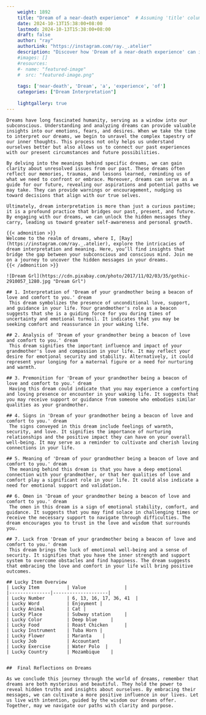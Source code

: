 ```yaml
---
    weight: 1892
    title: "Dream of a near-death experience"  # Assuming 'title' column exists
    date: 2024-10-13T15:38:00+08:00
    lastmod: 2024-10-13T15:38:00+08:00
    draft: false
    author: "ray"
    authorLink: "https://instagram.com/ray._.atelier"
    description: "Discover how 'Dream of a near-death experience' can interpret your future and uncover its significant meanings in your life."
    #images: []
    #resources:
    #- name: "featured-image"
    #  src: "featured-image.png"
    
    tags: ['near-death', 'Dream', 'a', 'experience', 'of']
    categories: ["Dream Interpretation"]
    
    lightgallery: true
---
```

    
    Dreams have long fascinated humanity, serving as a window into our subconscious. Understanding and analyzing dreams can provide valuable insights into our emotions, fears, and desires. When we take the time to interpret our dreams, we begin to unravel the complex tapestry of our inner thoughts. This process not only helps us understand ourselves better but also allows us to connect our past experiences with our present circumstances and future possibilities.
    
    By delving into the meanings behind specific dreams, we can gain clarity about unresolved issues from our past. These dreams often reflect our memories, traumas, and lessons learned, reminding us of what we need to confront or embrace. Moreover, dreams can serve as a guide for our future, revealing our aspirations and potential paths we may take. They can provide warnings or encouragement, nudging us toward decisions that align with our true selves.
    
    Ultimately, dream interpretation is more than just a curious pastime; it is a profound practice that bridges our past, present, and future. By engaging with our dreams, we can unlock the hidden messages they carry, leading us toward greater self-awareness and personal growth.
    
    {{< admonition >}}
    Welcome to the realm of dreams, where I, [Ray](https://instagram.com/ray._.atelier), explore the intricacies of dream interpretation and meaning. Here, you’ll find insights that bridge the gap between your subconscious and conscious mind. Join me on a journey to uncover the hidden messages in your dreams.
    {{< /admonition >}}
    
    ![Dream Grl](https://cdn.pixabay.com/photo/2017/11/02/03/35/gothic-2910057_1280.jpg "Dream Grl")
    
    ## 1. Interpretation of 'Dream of your grandmother being a beacon of love and comfort to you.' dream
     This dream symbolizes the presence of unconditional love, support, and guidance in your life. Your grandmother's role as a beacon suggests that she is a guiding force for you during times of uncertainty and emotional turmoil. It indicates that you may be seeking comfort and reassurance in your waking life.
    
    ## 2. Analysis of 'Dream of your grandmother being a beacon of love and comfort to you.' dream
     This dream signifies the important influence and impact of your grandmother's love and compassion in your life. It may reflect your desire for emotional security and stability. Alternatively, it could represent your longing for a maternal figure or a need for nurturing and warmth.
    
    ## 3. Premonition for 'Dream of your grandmother being a beacon of love and comfort to you.' dream
     Having this dream could indicate that you may experience a comforting and loving presence or encounter in your waking life. It suggests that you may receive support or guidance from someone who embodies similar qualities as your grandmother. 
    
    ## 4. Signs in 'Dream of your grandmother being a beacon of love and comfort to you.' dream
     The signs conveyed in this dream include feelings of warmth, security, and love. It signifies the importance of nurturing relationships and the positive impact they can have on your overall well-being. It may serve as a reminder to cultivate and cherish loving connections in your life.
    
    ## 5. Meaning of 'Dream of your grandmother being a beacon of love and comfort to you.' dream
     The meaning behind this dream is that you have a deep emotional connection with your grandmother, or that her qualities of love and comfort play a significant role in your life. It could also indicate a need for emotional support and validation.
    
    ## 6. Omen in 'Dream of your grandmother being a beacon of love and comfort to you.' dream
     The omen in this dream is a sign of emotional stability, comfort, and guidance. It suggests that you may find solace in challenging times or receive the necessary support to navigate through difficulties. The dream encourages you to trust in the love and wisdom that surrounds you.
    
    ## 7. Luck from 'Dream of your grandmother being a beacon of love and comfort to you.' dream
     This dream brings the luck of emotional well-being and a sense of security. It signifies that you have the inner strength and support system to overcome obstacles and find happiness. The dream suggests that embracing the love and comfort in your life will bring positive outcomes.
    
    ## Lucky Item Overview
    | Lucky Item          | Value              |
    |---------------|--------------------|
    | Lucky Number        | 6, 13, 16, 17, 36, 41  |
    | Lucky Word          | Enjoyment |
    | Lucky Animal        | Cat |
    | Lucky Place         | Subway station     |
    | Lucky Color         | Deep blue     |
    | Lucky Food          | Roast Chicken      |
    | Lucky Instrument    | Tuba Horn |
    | Lucky Flower        | Maranta    |
    | Lucky Job           | Accountant       |
    | Lucky Exercise      | Water Polo  |
    | Lucky Country       | Mozambique    |
    
    
    ##  Final Reflections on Dreams
    
    As we conclude this journey through the world of dreams, remember that dreams are both mysterious and beautiful. They hold the power to reveal hidden truths and insights about ourselves. By embracing their messages, we can cultivate a more positive influence in our lives. Let us live with intention, guided by the wisdom our dreams offer. Together, may we navigate our paths with clarity and purpose.
    